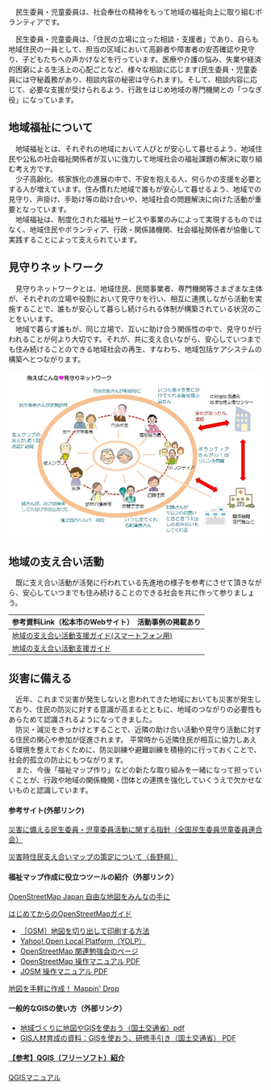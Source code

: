 　民生委員・児童委員は、社会奉仕の精神をもって地域の福祉向上に取り組むボランティアです。


　民生委員・児童委員は、「住民の立場に立った相談・支援者」であり、自らも地域住民の一員として、担当の区域において高齢者や障害者の安否確認や見守り、子どもたちへの声かけなどを行っています。医療や介護の悩み、失業や経済的困窮による生活上の心配ごとなど、様々な相談に応じます(民生委員・児童委員には守秘義務があり、相談内容の秘密は守られます)。そして、相談内容に応じて、必要な支援が受けられるよう、行政をはじめ地域の専門機関との「つなぎ役」になっています。

## 地域福祉について
　地域福祉とは、それぞれの地域において人びとが安心して暮せるよう、地域住民や公私の社会福祉関係者が互いに強力して地域社会の福祉課題の解決に取り組む考え方です。
<br>
　少子高齢化、核家族化の進展の中で、不安を抱える人、何らかの支援を必要とする人が増えています。住み慣れた地域で誰もが安心して暮せるよう、地域での見守り、声掛け、手助け等の助け合いや、地域社会の問題解決に向けた活動が重要となっています。
<br>
　地域福祉は、制度化された福祉サービスや事業のみによって実現するものではなく、地域住民やボランティア、行政・関係諸機関、社会福祉関係者が協働して実践することによって支えられています。

## 見守りネットワーク

　見守りネットワークとは、地域住民、民間事業者、専門機関等さまざまな主体が、それぞれの立場や役割において見守りを行い、相互に連携しながら活動を実施することで、誰もが安心して暮らし続けられる体制が構築されている状況のことをいいます。
<br>
　地域で暮らす誰もが、同じ立場で、互いに助け合う関係性の中で、見守りが行われることが何より大切です。それが、共に支え合いながら、安心していつまでも住み続けることのできる地域社会の再生、すなわち、地域包括ケアシステムの構築へとつながります。

![地域福祉](images/mimamori.jpg)

## 地域の支え合い活動

　既に支え合い活動が活発に行われている先進地の様子を参考にさせて頂きながら、安心していつまでも住み続けることのできる社会を共に作って参りましょう。

|参考資料Link（松本市のWebサイト）　活動事例の掲載あり|
|----|
| [地域の支え合い活動支援ガイド(スマートフォン用)](https://www.city.matsumoto.nagano.jp/smph/kenko/fukushi_hiroba/95029720180724125511287.html)|
| [地域の支え合い活動支援ガイド](https://www.city.matsumoto.nagano.jp/kenko/fukushi_hiroba/95029720180724125511287.html)|

## 災害に備える

　近年、これまで災害が発生しないと思われてきた地域においても災害が発生しており、住民の防災に対する意識が高まるとともに、地域のつながりの必要性もあらためて認識されるようになってきました。
<br>
　防災・減災をきっかけとすることで、近隣の助け合い活動や見守り活動に対する住民の関心や参加が促進されます。
平常時から近隣住民が相互に協力しあえる環境を整えておくために、防災訓練や避難訓練を積極的に行っておくことで、社会的孤立の防止にもつながります。
<br>
　また、今後「福祉マップ作り」などの新たな取り組みを一緒になって担っていくことが、行政や地域の関係機関・団体との連携を強化していくうえで欠かせないものと認識しています。
#### 参考サイト(外部リンク)
[災害に備える民生委員・児童委員活動に関する指針（全国民生委員児童委員連合会）](https://www2.shakyo.or.jp/wp-content/uploads/2019/03/c5584275301e95dd9de71a2ec85ebbf6.pdf)

[災害時住民支え合いマップの策定について（長野県）](https://www.pref.nagano.lg.jp/chiiki-fukushi/kenko/fukushi/fukushi/sasaeai.html)

#### 福祉マップ作成に役立つツールの紹介（外部リンク）

[OpenStreetMap Japan 自由な地図をみんなの手に](https://openstreetmap.jp/node/762)

[はじめてからのOpenStreetMapガイド](https://learnosm.org/ja/)

- [［OSM］地図を切り出して印刷する方法](https://medium.com/openstreetmap-tips-japan/)
- [Yahoo! Open Local Platform（YOLP）](https://map.yahoo.co.jp/promo/yolp/about.html)
- [OpenStreetMap 関連勉強会のページ](http://www.yamasita.jp/osm/seminar/)
- [OpenStreetMap 操作マニュアル PDF](OpenStreetMap_manual.pdf)
- [JOSM 操作マニュアル PDF](http://www.yamasita.jp/osm/seminar/140621_KyotoPrefecturalLibrary/JOSM_manual_0929.pdf)


[地図を手軽に作成！ Mappin' Drop](https://www.pasco.co.jp/MappinDrop/)

#### 一般的なGISの使い方（外部リンク）
- [地域づくりに地図やGISを使おう（国土交通省）pdf](http://www.mlit.go.jp/common/001035477.pdf)
- [GIS人材育成の資料：GISを使おう、研修手引き（国土交通省） PDF](http://www.mlit.go.jp/common/001037721.pdf)

 #### [【参考】QGIS（フリーソフト）紹介](https://qgis.org/ja/site/)

 [QGISマニュアル](https://qgis.org/ja/docs/index.html)

